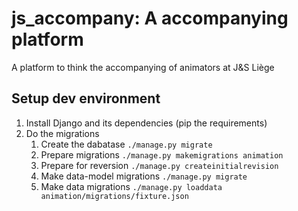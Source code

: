 # js_accompany: A accompanying platform
A platform to think the accompanying of animators at J&amp;S Liège


## Setup dev environment
1. Install Django and its dependencies (pip the requirements)
2. Do the migrations
    1. Create the dabatase `./manage.py migrate`
    2. Prepare migrations `./manage.py makemigrations animation`
    3. Prepare for reversion `./manage.py createinitialrevision`
    4. Make data-model migrations `./manage.py migrate`
    5. Make data migrations `./manage.py loaddata animation/migrations/fixture.json`
      

